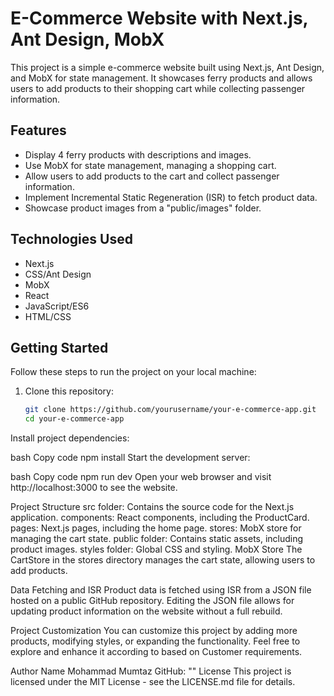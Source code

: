 # E-Commerce Website with Next.js, Ant Design, MobX

This project is a simple e-commerce website built using Next.js, Ant Design, and MobX for state management. It showcases ferry products and allows users to add products to their shopping cart while collecting passenger information.

## Features

- Display 4 ferry products with descriptions and images.
- Use MobX for state management, managing a shopping cart.
- Allow users to add products to the cart and collect passenger information.
- Implement Incremental Static Regeneration (ISR) to fetch product data.
- Showcase product images from a "public/images" folder.

## Technologies Used

- Next.js
- CSS/Ant Design
- MobX
- React
- JavaScript/ES6
- HTML/CSS

## Getting Started

Follow these steps to run the project on your local machine:

1. Clone this repository:

   ```bash
   git clone https://github.com/yourusername/your-e-commerce-app.git
   cd your-e-commerce-app
Install project dependencies:

bash
Copy code
npm install
Start the development server:

bash
Copy code
npm run dev
Open your web browser and visit http://localhost:3000 to see the website.

Project Structure
src folder: Contains the source code for the Next.js application.
components: React components, including the ProductCard.
pages: Next.js pages, including the home page.
stores: MobX store for managing the cart state.
public folder: Contains static assets, including product images.
styles folder: Global CSS and styling.
MobX Store
The CartStore in the stores directory manages the cart state, allowing users to add products.

Data Fetching and ISR
Product data is fetched using ISR from a JSON file hosted on a public GitHub repository. Editing the JSON file allows for updating product information on the website without a full rebuild.

Project Customization
You can customize this project by adding more products, modifying styles, or expanding the functionality. Feel free to explore and enhance it according to based on Customer requirements.

Author
Name  Mohammad Mumtaz
GitHub: ""
License
This project is licensed under the MIT License - see the LICENSE.md file for details.
